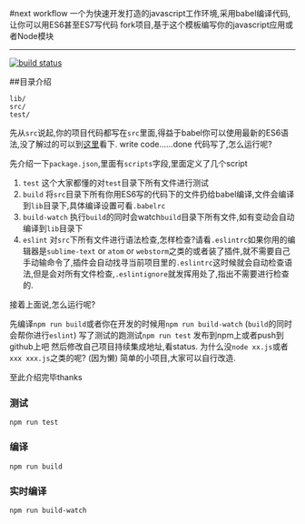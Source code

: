 #next workflow
一个为快速开发打造的javascript工作环境,采用babel编译代码,让你可以用ES6甚至ES7写代码
fork项目,基于这个模板编写你的javascript应用或者Node模块

***

[![build status][travis-image]][travis-url]

##目录介绍
```
lib/
src/
test/
```
先从`` src ``说起,你的项目代码都写在`` src ``里面,得益于babel你可以使用最新的ES6语法,没了解过的可以到[这里][1]看下.
write code......done
代码写了,怎么运行呢?

先介绍一下`` package.json ``,里面有``scripts``字段,里面定义了几个script

 1. `` test `` 这个大家都懂的对``test``目录下所有文件进行测试
 2. `` build `` 将``src``目录下所有你用ES6写的代码下的文件扔给babel编译,文件会编译到`` lib ``目录下,具体编译设置可看`` .babelrc ``
 3. `` build-watch `` 执行`` build ``的同时会watch`` build ``目录下所有文件,如有变动会自动编译到`` lib ``目录下
 4. `` eslint `` 对`` src ``下所有文件进行语法检查,怎样检查?请看`` .eslintrc ``如果你用的编辑器是`` sublime-text `` or ``atom`` or `` webstorm ``之类的或者装了插件,就不需要自己手动输命令了,插件会自动找寻当前项目里的`` .eslintrc ``这时候就会自动检查语法,但是会对所有文件检查,`` .eslintignore ``就发挥用处了,指出不需要进行检查的.

接着上面说,怎么运行呢?

先编译`` npm run build ``或者你在开发的时候用`` npm run build-watch ``
(`` build ``的同时会帮你进行`` eslint ``)
写了测试的跑测试`` npm run test ``
发布到npm上或者push到github上吧
然后修改自己项目持续集成地址,看status.
为什么没`` node xx.js ``或者`` xxx xxx.js ``之类的呢?
(因为懒)
简单的小项目,大家可以自行改造.

至此介绍完毕thanks


### 测试
``
npm run test
``

### 编译
``
npm run build
``

### 实时编译
``
npm run build-watch
``

[1]: https://github.com/lukehoban/es6features "这里"
[travis-image]:https://img.shields.io/travis/xiaokekeT/next-workflow/master.svg?style=flat-square
[travis-url]:https://travis-ci.org/xiaokekeT/next-workflow
